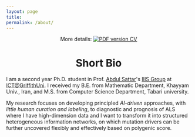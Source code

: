 ```yaml
---
layout: page
title: 
permalink: /about/
---
```


<p align="center">
    More details: 
    <a href="https://www.dropbox.com/s/mgwiep5aiesis9q/CV_Jingbo_Shang_20181125.pdf?dl=1">
        <img alt="PDF version CV" src="https://img.shields.io/badge/Curriculum Vitae-PDF-blue.svg">
    </a>
</p>


# <center>Short Bio</center>

I am a second year Ph.D. student in Prof. [Abdul Sattar]([http://hanj.cs.illinois.edu/](https://experts.griffith.edu.au/18511-abdul-sattar))'s [IIIS Group]([http://dm1.cs.uiuc.edu/](https://www.griffith.edu.au/institute-integrated-intelligent-systems)) at [ICT@GriffithUni]([https://cs.illinois.edu/](https://www.griffith.edu.au/griffith-sciences/school-information-communication-technology)). I received my B.E. from Mathematic Department, Khayyam Univ., Iran, and M.S. from Computer Science Department, Tabari university. 

My research focuses on developing principled *AI-driven* approaches, with *little human curation and labeling*, to diagnostic and prognosis of ALS where I have high-dimension data and I want to transform it into structured heterogeneous information networks, on which mutation drivers can be further uncovered flexibly and effectively based on polygenic score.
